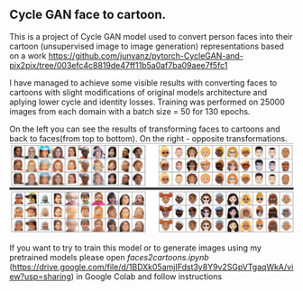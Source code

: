 ## Cycle GAN face to cartoon.
This is a project of Cycle GAN model used to convert person faces into their cartoon (unsupervised image to image generation) representations based on a work https://github.com/junyanz/pytorch-CycleGAN-and-pix2pix/tree/003efc4c8819de47ff11b5a0af7ba09aee7f5fc1

I have managed to achieve some visible results with converting faces to cartoons with slight modifications of original models architecture and aplying lower cycle and identity losses. Training was performed on 25000 images from each domain with a batch size = 50 for 130 epochs.

On the left you can see the results of transforming faces to cartoons and back to faces(from top to bottom). On the right - opposite transformations.
![plot](./results.png)

If you want to try to train this model or to generate images using my pretrained models please open *faces2cartoons.ipynb* (https://drive.google.com/file/d/1BDXk05amjIFdst3y8Y9v2SGpVTgaqWkA/view?usp=sharing) in Google Colab and follow instructions
